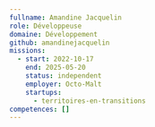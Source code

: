 ```yaml
---
fullname: Amandine Jacquelin
role: Développeuse
domaine: Développement
github: amandinejacquelin
missions:
  - start: 2022-10-17
    end: 2025-05-20
    status: independent
    employer: Octo-Malt
    startups:
      - territoires-en-transitions
competences: []
---
```

